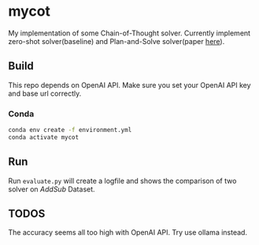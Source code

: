 # mycot

My implementation of some Chain-of-Thought solver. Currently implement zero-shot solver(baseline) and Plan-and-Solve solver(paper [here](https://arxiv.org/abs/2305.04091)).

## Build

This repo depends on OpenAI API. Make sure you set your OpenAI API key and base url correctly.

### Conda

```sh
conda env create -f environment.yml
conda activate mycot
```

## Run

Run `evaluate.py` will create a logfile and shows the comparison of two solver on *AddSub* Dataset.

## TODOS

The accuracy seems all too high with OpenAI API. Try use ollama instead.

